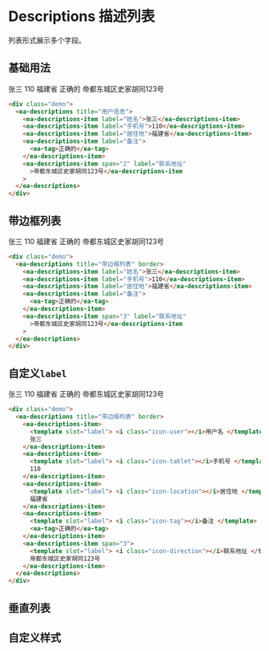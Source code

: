<script setup>
import { onMounted } from 'vue'

onMounted(() => {
    import('../index.js')
    import('./index.scss')
})
</script>

# Descriptions 描述列表

列表形式展示多个字段。

## 基础用法

<div class="demo">
    <ea-descriptions title="用户信息">
        <ea-descriptions-item label="姓名">张三</ea-descriptions-item>
        <ea-descriptions-item label="手机号">110</ea-descriptions-item>
        <ea-descriptions-item label="居住地">福建省</ea-descriptions-item>
        <ea-descriptions-item label="备注">
            <ea-tag>正确的</ea-tag>
        </ea-descriptions-item>
        <ea-descriptions-item span="2" label="联系地址">帝都东城区史家胡同123号</ea-descriptions-item>
    </ea-descriptions>
</div>

```html
<div class="demo">
  <ea-descriptions title="用户信息">
    <ea-descriptions-item label="姓名">张三</ea-descriptions-item>
    <ea-descriptions-item label="手机号">110</ea-descriptions-item>
    <ea-descriptions-item label="居住地">福建省</ea-descriptions-item>
    <ea-descriptions-item label="备注">
      <ea-tag>正确的</ea-tag>
    </ea-descriptions-item>
    <ea-descriptions-item span="2" label="联系地址"
      >帝都东城区史家胡同123号</ea-descriptions-item
    >
  </ea-descriptions>
</div>
```

## 带边框列表

<div class="demo">
    <ea-descriptions title="带边框列表" border>
        <ea-descriptions-item label="姓名">张三</ea-descriptions-item>
        <ea-descriptions-item label="手机号">110</ea-descriptions-item>
        <ea-descriptions-item label="居住地">福建省</ea-descriptions-item>
        <ea-descriptions-item label="备注">
            <ea-tag>正确的</ea-tag>
        </ea-descriptions-item>
        <ea-descriptions-item span="3" label="联系地址">帝都东城区史家胡同123号</ea-descriptions-item>
    </ea-descriptions>
</div>

```html
<div class="demo">
  <ea-descriptions title="带边框列表" border>
    <ea-descriptions-item label="姓名">张三</ea-descriptions-item>
    <ea-descriptions-item label="手机号">110</ea-descriptions-item>
    <ea-descriptions-item label="居住地">福建省</ea-descriptions-item>
    <ea-descriptions-item label="备注">
      <ea-tag>正确的</ea-tag>
    </ea-descriptions-item>
    <ea-descriptions-item span="3" label="联系地址"
      >帝都东城区史家胡同123号</ea-descriptions-item
    >
  </ea-descriptions>
</div>
```

## 自定义`label`

<div class="demo">
    <ea-descriptions title="带边框列表" border>
        <ea-descriptions-item>
          <template slot="label">
            <i class="icon-user"></i>用户名
          </template>
          张三
        </ea-descriptions-item>
        <ea-descriptions-item>
          <template slot="label">
            <i class="icon-tablet"></i>手机号
          </template>
          110
        </ea-descriptions-item>
        <ea-descriptions-item>
          <template slot="label">
            <i class="icon-location"></i>居住地
          </template>
          福建省
        </ea-descriptions-item>
        <ea-descriptions-item>
          <template slot="label">
            <i class="icon-tag"></i>备注
          </template>
          <ea-tag>正确的</ea-tag>
        </ea-descriptions-item>
        <ea-descriptions-item span="3">
          <template slot="label">
            <i class="icon-direction"></i>联系地址
          </template>
          帝都东城区史家胡同123号
        </ea-descriptions-item>
    </ea-descriptions>
</div>

```html
<div class="demo">
  <ea-descriptions title="带边框列表" border>
    <ea-descriptions-item>
      <template slot="label"> <i class="icon-user"></i>用户名 </template>
      张三
    </ea-descriptions-item>
    <ea-descriptions-item>
      <template slot="label"> <i class="icon-tablet"></i>手机号 </template>
      110
    </ea-descriptions-item>
    <ea-descriptions-item>
      <template slot="label"> <i class="icon-location"></i>居住地 </template>
      福建省
    </ea-descriptions-item>
    <ea-descriptions-item>
      <template slot="label"> <i class="icon-tag"></i>备注 </template>
      <ea-tag>正确的</ea-tag>
    </ea-descriptions-item>
    <ea-descriptions-item span="3">
      <template slot="label"> <i class="icon-direction"></i>联系地址 </template>
      帝都东城区史家胡同123号
    </ea-descriptions-item>
  </ea-descriptions>
</div>
```

## 垂直列表

## 自定义样式
